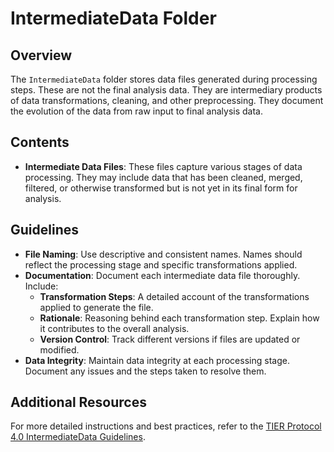 # IntermediateData Folder

## Overview

The `IntermediateData` folder stores data files generated during processing steps. These are not the final analysis data. They are intermediary products of data transformations, cleaning, and other preprocessing. They document the evolution of the data from raw input to final analysis data.

## Contents

-   **Intermediate Data Files**: These files capture various stages of data processing. They may include data that has been cleaned, merged, filtered, or otherwise transformed but is not yet in its final form for analysis.

## Guidelines

-   **File Naming**: Use descriptive and consistent names. Names should reflect the processing stage and specific transformations applied.
-   **Documentation**: Document each intermediate data file thoroughly. Include:
    -   **Transformation Steps**: A detailed account of the transformations applied to generate the file.
    -   **Rationale**: Reasoning behind each transformation step. Explain how it contributes to the overall analysis.
    -   **Version Control**: Track different versions if files are updated or modified.
-   **Data Integrity**: Maintain data integrity at each processing stage. Document any issues and the steps taken to resolve them.

## Additional Resources

For more detailed instructions and best practices, refer to the [TIER Protocol 4.0 IntermediateData Guidelines](https://www.projecttier.org/tier-protocol/protocol-4-0/root/data/intermediatedata/).
